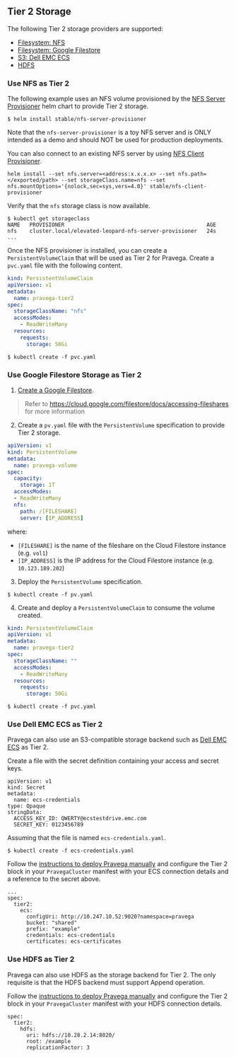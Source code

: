 ## Tier 2 Storage

The following Tier 2 storage providers are supported:

- [Filesystem: NFS](#use-nfs-as-tier-2)
- [Filesystem: Google Filestore](#use-google-filestore-storage-as-tier-2)
- [S3: Dell EMC ECS](#use-dell-emc-ecs-as-tier-2)
- [HDFS](#use-hdfs-as-tier-2)

### Use NFS as Tier 2

The following example uses an NFS volume provisioned by the [NFS Server Provisioner](https://github.com/kubernetes/charts/tree/master/stable/nfs-server-provisioner) helm chart to provide Tier 2 storage.

```
$ helm install stable/nfs-server-provisioner
```

Note that the `nfs-server-provisioner` is a toy NFS server and is ONLY intended as a demo and should NOT be used for production deployments.

You can also connect to an existing NFS server by using [NFS Client Provisioner](https://github.com/helm/charts/tree/master/stable/nfs-client-provisioner).

```
helm install --set nfs.server=<address:x.x.x.x> --set nfs.path=</exported/path> --set storageClass.name=nfs --set nfs.mountOptions='{nolock,sec=sys,vers=4.0}' stable/nfs-client-provisioner
```

Verify that the `nfs` storage class is now available.

```
$ kubectl get storageclass
NAME   PROVISIONER                                             AGE
nfs    cluster.local/elevated-leopard-nfs-server-provisioner   24s
...
```

Once the NFS provisioner is installed, you can create a `PersistentVolumeClaim` that will be used as Tier 2 for Pravega. Create a `pvc.yaml` file with the following content.

```yaml
kind: PersistentVolumeClaim
apiVersion: v1
metadata:
  name: pravega-tier2
spec:
  storageClassName: "nfs"
  accessModes:
    - ReadWriteMany
  resources:
    requests:
      storage: 50Gi
```

```
$ kubectl create -f pvc.yaml
```

### Use Google Filestore Storage as Tier 2

1. [Create a Google Filestore](https://console.cloud.google.com/filestore/instances).

> Refer to https://cloud.google.com/filestore/docs/accessing-fileshares for more information


2. Create a `pv.yaml` file with the `PersistentVolume` specification to provide Tier 2 storage.

```yaml
apiVersion: v1
kind: PersistentVolume
metadata:
  name: pravega-volume
spec:
  capacity:
    storage: 1T
  accessModes:
  - ReadWriteMany
  nfs:
    path: /[FILESHARE]
    server: [IP_ADDRESS]
```

where:

- `[FILESHARE]` is the name of the fileshare on the Cloud Filestore instance (e.g. `vol1`)
- `[IP_ADDRESS]` is the IP address for the Cloud Filestore instance (e.g. `10.123.189.202`)


3. Deploy the `PersistentVolume` specification.

```
$ kubectl create -f pv.yaml
```

4. Create and deploy a `PersistentVolumeClaim` to consume the volume created.

```yaml
kind: PersistentVolumeClaim
apiVersion: v1
metadata:
  name: pravega-tier2
spec:
  storageClassName: ""
  accessModes:
    - ReadWriteMany
  resources:
    requests:
      storage: 50Gi
```

```
$ kubectl create -f pvc.yaml
```

### Use Dell EMC ECS as Tier 2

Pravega can also use an S3-compatible storage backend such as [Dell EMC ECS](https://www.dellemc.com/sr-me/storage/ecs/index.htm) as Tier 2.

Create a file with the secret definition containing your access and secret keys.

```
apiVersion: v1
kind: Secret
metadata:
  name: ecs-credentials
type: Opaque
stringData:
  ACCESS_KEY_ID: QWERTY@ecstestdrive.emc.com
  SECRET_KEY: 0123456789
```

Assuming that the file is named `ecs-credentials.yaml`.

```
$ kubectl create -f ecs-credentials.yaml
```

Follow the [instructions to deploy Pravega manually](manual-installation.md#install-the-pravega-cluster-manually) and configure the Tier 2 block in your `PravegaCluster` manifest with your ECS connection details and a reference to the secret above.

```
...
spec:
  tier2:
    ecs:
      configUri: http://10.247.10.52:9020?namespace=pravega
      bucket: "shared"
      prefix: "example"
      credentials: ecs-credentials
      certificates: ecs-certificates
```

### Use HDFS as Tier 2

Pravega can also use HDFS as the storage backend for Tier 2. The only requisite is that the HDFS backend must support Append operation.

Follow the [instructions to deploy Pravega manually](manual-installation.md#install-the-pravega-cluster-manually) and configure the Tier 2 block in your `PravegaCluster` manifest with your HDFS connection details.

```
spec:
  tier2:
    hdfs:
      uri: hdfs://10.28.2.14:8020/
      root: /example
      replicationFactor: 3
```
